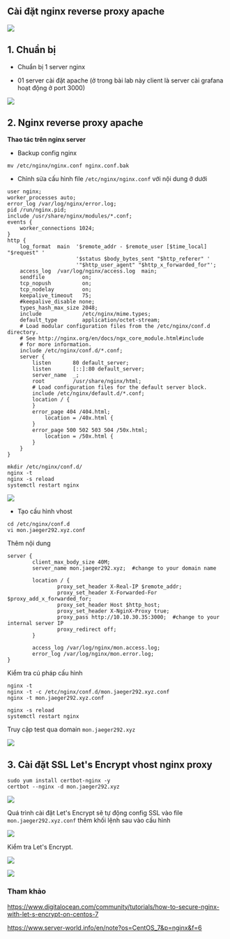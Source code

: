 ## Cài đặt nginx reverse proxy apache

![](../images/nginx-reverse-apache/topo-nginx.png)

## 1. Chuẩn bị

- Chuẩn bị 1 server nginx

- 01 server cài đặt apache (ở trong bài lab này client là server cài grafana hoạt động ở port 3000)

![](../images/nginx-reverse-apache/Screenshot_1157.png)

## 2. Nginx reverse proxy apache

**Thao tác trên nginx server**

- Backup config nginx

```
mv /etc/nginx/nginx.conf nginx.conf.bak
```

- Chỉnh sửa cấu hình file `/etc/nginx/nginx.conf` với nội dung ở dưới

```
user nginx;
worker_processes auto;
error_log /var/log/nginx/error.log;
pid /run/nginx.pid;
include /usr/share/nginx/modules/*.conf;
events {
    worker_connections 1024;
}
http {
    log_format  main  '$remote_addr - $remote_user [$time_local] "$request" '
                      '$status $body_bytes_sent "$http_referer" '
                      '"$http_user_agent" "$http_x_forwarded_for"';
    access_log  /var/log/nginx/access.log  main;
    sendfile            on;
    tcp_nopush          on;
    tcp_nodelay         on;
    keepalive_timeout   75;
    #keepalive_disable none;
    types_hash_max_size 2048;
    include             /etc/nginx/mime.types;
    default_type        application/octet-stream;
    # Load modular configuration files from the /etc/nginx/conf.d directory.
    # See http://nginx.org/en/docs/ngx_core_module.html#include
    # for more information.
    include /etc/nginx/conf.d/*.conf;
    server {
        listen       80 default_server;
        listen       [::]:80 default_server;
        server_name  _;
        root         /usr/share/nginx/html;
        # Load configuration files for the default server block.
        include /etc/nginx/default.d/*.conf;
        location / {
        }
        error_page 404 /404.html;
            location = /40x.html {
        }
        error_page 500 502 503 504 /50x.html;
            location = /50x.html {
        }
    }
}
```

```
mkdir /etc/nginx/conf.d/
nginx -t
nginx -s reload
systemctl restart nginx
```

![](../images/nginx-reverse-apache/Screenshot_1158.png)

- Tạo cấu hình vhost

```
cd /etc/nginx/conf.d
vi mon.jaeger292.xyz.conf
```

Thêm nội dung

```
server {
        client_max_body_size 40M;
        server_name mon.jaeger292.xyz;  #change to your domain name

        location / {
                proxy_set_header X-Real-IP $remote_addr;
                proxy_set_header X-Forwarded-For $proxy_add_x_forwarded_for;
                proxy_set_header Host $http_host;
                proxy_set_header X-NginX-Proxy true;
                proxy_pass http://10.10.30.35:3000;  #change to your internal server IP
                proxy_redirect off;
        }

        access_log /var/log/nginx/mon.access.log;
        error_log /var/log/nginx/mon.error.log;
}
```

Kiểm tra cú pháp cấu hình

```
nginx -t
nginx -t -c /etc/nginx/conf.d/mon.jaeger292.xyz.conf
nginx -t mon.jaeger292.xyz.conf
```

```
nginx -s reload
systemctl restart nginx
```

Truy cập test qua domain `mon.jaeger292.xyz`

![](../images/nginx-reverse-apache/Screenshot_1159.png)

## 3. Cài đặt SSL Let's Encrypt vhost nginx proxy

```
sudo yum install certbot-nginx -y
certbot --nginx -d mon.jaeger292.xyz
```

![](../images/nginx-reverse-apache/Screenshot_1160.png)

Quá trình cài đặt Let's Encrypt sẽ tự động config SSL vào file `mon.jaeger292.xyz.conf` thêm khối lệnh sau vào cấu hình

![](../images/nginx-reverse-apache/Screenshot_1161.png)

Kiểm tra Let's Encrypt.

![](../images/nginx-reverse-apache/Screenshot_1162.png)

![](../images/nginx-reverse-apache/Screenshot_1163.png)


### Tham khảo

https://www.digitalocean.com/community/tutorials/how-to-secure-nginx-with-let-s-encrypt-on-centos-7

https://www.server-world.info/en/note?os=CentOS_7&p=nginx&f=6

